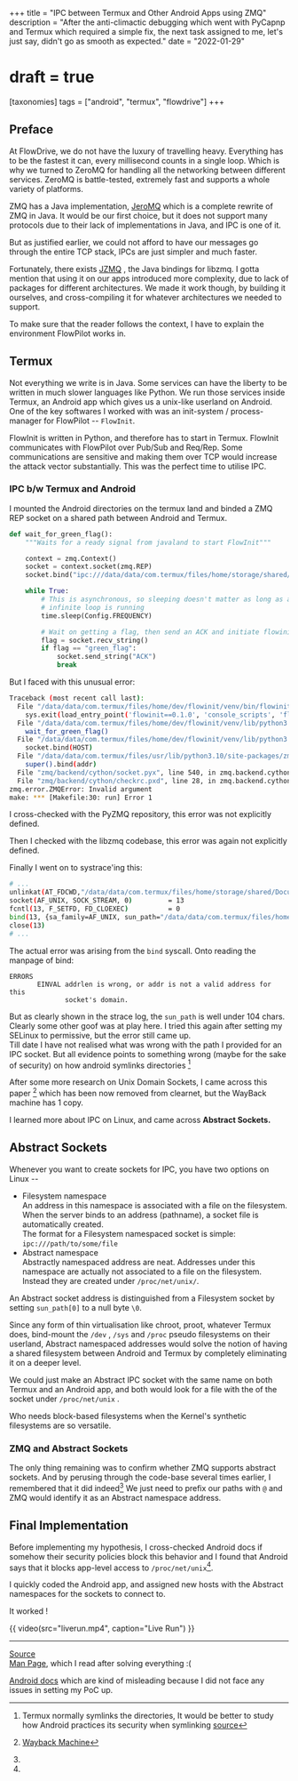+++
title = "IPC between Termux and Other Android Apps using ZMQ"
description = "After the anti-climactic debugging which went with PyCapnp and Termux which required a simple fix, the next task assigned to me, let's just say, didn't go as smooth as expected."
date = "2022-01-29"
# draft = true
[taxonomies]
tags = ["android", "termux", "flowdrive"]
+++

 ## Preface   
At FlowDrive, we do not have the luxury of travelling heavy. Everything
has to be the fastest it can, every millisecond counts in a single loop.
Which is why we turned to ZeroMQ for handling all the networking between
different services. ZeroMQ is battle-tested, extremely fast and supports
a whole variety of platforms.   

ZMQ has a Java implementation,
[JeroMQ](https://github.com/zeromq/jeromq) which is a complete rewrite
of ZMQ in Java. It would be our first choice, but it does not support
many protocols due to their lack of implementations in Java, and IPC is
one of it.   

But as justified earlier, we could not afford to have our messages go
through the entire TCP stack, IPCs are just simpler and much faster.   

Fortunately, there exists [JZMQ](https://github.com/zeromq/jzmq%20) ,
the Java bindings for libzmq. I gotta mention that using it on our apps
introduced more complexity, due to lack of packages for different
architectures. We made it work though, by building it ourselves, and
cross-compiling it for whatever architectures we needed to support.   

To make sure that the reader follows the context, I have to explain the
environment FlowPilot works in.    

## Termux

Not everything we write is in Java. Some services can have the liberty to be
written in much slower languages like Python. We run those services inside
Termux, an Android app which gives us a unix-like userland on Android. One of
the key softwares I worked with was an init-system / process-manager for
FlowPilot -- `FlowInit`. 

FlowInit is written in Python, and therefore has to start in Termux. FlowInit
communicates with FlowPilot over Pub/Sub and Req/Rep. Some communications are
sensitive and making them over TCP would increase the attack vector
substantially. This was the perfect time to utilise IPC.   

 ### IPC b/w Termux and Android
 
I mounted the Android directories on the termux land and binded a ZMQ
REP socket on a shared path between Android and Termux.   

```python
def wait_for_green_flag():
    """Waits for a ready signal from javaland to start FlowInit"""

    context = zmq.Context()
    socket = context.socket(zmq.REP)
    socket.bind("ipc:///data/data/com.termux/files/home/storage/shared/Documents/houston")

    while True:
        # This is asynchronous, so sleeping doesn't matter as long as an
        # infinite loop is running
        time.sleep(Config.FREQUENCY)

        # Wait on getting a flag, then send an ACK and initiate flowinit
        flag = socket.recv_string()
        if flag == "green_flag":
            socket.send_string("ACK")
            break
```

But I faced with this unusual error:   

```bash
Traceback (most recent call last):
  File "/data/data/com.termux/files/home/dev/flowinit/venv/bin/flowinit", line 33, in <module>
    sys.exit(load_entry_point('flowinit==0.1.0', 'console_scripts', 'flowinit')())
  File "/data/data/com.termux/files/home/dev/flowinit/venv/lib/python3.10/site-packages/flowinit-0.1.0-py3.10.egg/flowinit/flowinit.py", line 132, in main
    wait_for_green_flag()
  File "/data/data/com.termux/files/home/dev/flowinit/venv/lib/python3.10/site-packages/flowinit-0.1.0-py3.10.egg/flowinit/flowinit.py", line 58, in wait_for_green_flag
    socket.bind(HOST)
  File "/data/data/com.termux/files/usr/lib/python3.10/site-packages/zmq/sugar/socket.py", line 208, in bind
    super().bind(addr)
  File "zmq/backend/cython/socket.pyx", line 540, in zmq.backend.cython.socket.Socket.bind
  File "zmq/backend/cython/checkrc.pxd", line 28, in zmq.backend.cython.checkrc._check_rc
zmq.error.ZMQError: Invalid argument
make: *** [Makefile:30: run] Error 1
```

I cross-checked with the PyZMQ repository, this error was not explicitly
defined.

Then I checked with the libzmq codebase, this error was again not
explicitly defined.   

Finally I went on to systrace'ing this:   

```bash
# ...
unlinkat(AT_FDCWD,"/data/data/com.termux/files/home/storage/shared/Documents/houston", 0) = -1 ENOENT (No such file or directory)
socket(AF_UNIX, SOCK_STREAM, 0)         = 13
fcntl(13, F_SETFD, FD_CLOEXEC)          = 0
bind(13, {sa_family=AF_UNIX, sun_path="/data/data/com.termux/files/home/storage/shared/Documents/houston"}, 67) = -1 EINVAL (Invalid argument)
close(13)
# ...
```

The actual error was arising from the `bind` syscall. Onto reading the
manpage of bind:   
```man
ERRORS
       EINVAL addrlen is wrong, or addr is not a valid address for this
              socket's domain.
```

But as clearly shown in the strace log, the `sun_path` is well under 104
chars. Clearly some other goof was at play here. I tried this again
after setting my SELinux to permissive, but the error still came up.   
Till date I have not realised what was wrong with the path I provided
for an IPC socket. But all evidence points to something wrong (maybe for
the sake of security) on how android symlinks directories [^first]
   
After some more research on Unix Domain Sockets, I came across this
paper [^second] which has been now removed from clearnet, but the
WayBack machine has 1 copy.

I learned more about IPC on Linux, and came across **Abstract Sockets.**   

 ## Abstract Sockets   

Whenever you want to create sockets for IPC, you have two options on
Linux --    

- Filesystem namespace   
  An address in this namespace is associated with a file on the
  filesystem. When the server binds to an address (pathname), a socket
  file is automatically created.   
  The format for a Filesystem namespaced socket is simple:
          `ipc:///path/to/some/file`    
- Abstract namespace   
  Abstractly namespaced address are neat. Addresses under this namespace
  are actually not associated to a file on the filesystem. Instead they
  are created under `/proc/net/unix/`.    
   
   
An Abstract socket address is distinguished from a Filesystem socket by
setting `sun_path[0]` to a null byte `\0`.   

Since any form of thin virtualisation like chroot, proot, whatever
Termux does, bind-mount the `/dev` , `/sys`  and `/proc` pseudo
filesystems on their userland, Abstract namespaced addresses would solve
the notion of having a shared filesystem between Android and Termux by
completely eliminating it on a deeper level.   

We could just make an Abstract IPC socket with the same name on both
Termux and an Android app, and both would look for a file with the of
the socket under `/proc/net/unix` .   

Who needs block-based filesystems when the Kernel's synthetic
filesystems are so versatile.   

 ### ZMQ and Abstract Sockets   
 
The only thing remaining was to confirm whether ZMQ supports abstract
sockets. And by perusing through the code-base several times earlier, I
remembered that it did indeed[^third] We just need to prefix our paths
with `@` and ZMQ would identify it as an Abstract namespace address.   

 ## Final Implementation   
Before implementing my hypothesis, I cross-checked Android docs if
somehow their security policies block this behavior and I found that
Android says that it blocks app-level access to
`/proc/net/unix`[^fourth].

I quickly coded the Android app, and assigned new hosts with the
Abstract namespaces for the sockets to connect to.    
   
It worked !   
   
{{ video(src="liverun.mp4", caption="Live Run") }}

---

[^first]: Termux normally symlinks the directories, It would be better to study how Android practices its security when symlinking [source](https://github.com/termux/termux-app/blob/81dd11315765814cc6b270f1126bd1565fa94f44/app/src/main/java/com/termux/app/TermuxInstaller.java#L265)

[^second]: [Wayback Machine](https://web.archive.org/web/20200209211732/http://web.eecs.umich.edu/~yurushao/pubs/sinspector_ccs2016.pdf)    

[^third]: 
[Source](https://github.com/zeromq/libzmq/blob/a01d259db372bff5e049aa966da4efce7259af67/src/ipc_address.cpp#L59)  
[Man Page](http://api.zeromq.org/4-1:zmq-ipc), which I read after solving everything :(

[^fourth]:
[Android docs](https://developer.android.com/about/versions/10/privacy/changes#proc-net-filesystem) which are kind of misleading because I did not face any issues in setting my PoC up.
